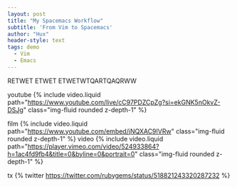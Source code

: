 ```yaml
---
layout: post
title: "My Spacemacs Workflow"
subtitle: 'From Vim to Spacemacs'
author: "Hux"
header-style: text
tags: demo
  - Vim
  - Emacs
---
```


RETWET ETWET ETWETWTQARTQAQRWW

youtube
{% include video.liquid path="https://www.youtube.com/live/cC97PDZCpZg?si=ekGNK5nOkvZ-DSJg" class="img-fluid rounded z-depth-1" %}

film
{% include video.liquid path="https://www.youtube.com/embed/jNQXAC9IVRw" class="img-fluid rounded z-depth-1" %}
video
{% include video.liquid path="https://player.vimeo.com/video/524933864?h=1ac4fd9fb4&title=0&byline=0&portrait=0" class="img-fluid rounded z-depth-1" %}


tx
{% twitter https://twitter.com/rubygems/status/518821243320287232 %}



